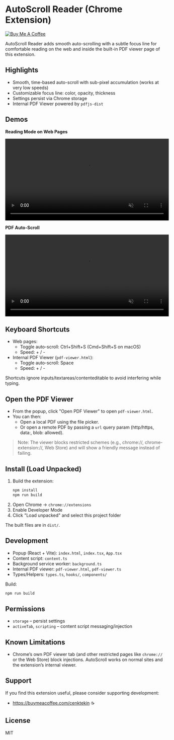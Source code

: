 # AutoScroll Reader (Chrome Extension)

[![Buy Me A Coffee](https://img.shields.io/badge/Buy%20Me%20a%20Coffee-%E2%98%95%EF%B8%8F-orange)](https://buymeacoffee.com/cenktekin)

AutoScroll Reader adds smooth auto-scrolling with a subtle focus line for comfortable reading on the web and inside the built-in PDF viewer page of this extension.

## Highlights

- Smooth, time-based auto-scroll with sub-pixel accumulation (works at very low speeds)
- Customizable focus line: color, opacity, thickness
- Settings persist via Chrome storage
- Internal PDF Viewer powered by `pdfjs-dist`

## Demos

<div align="left">

<p><strong>Reading Mode on Web Pages</strong></p>

<video src="./auto-scroll-reading.mp4" width="520" autoplay muted loop playsinline controls>
  <a href="./auto-scroll-reading.mp4">Watch the demo video</a>
</video>

<p><strong>PDF Auto-Scroll</strong></p>

<video src="./auto-scroll-pdf.mp4" width="520" autoplay muted loop playsinline controls>
  <a href="./auto-scroll-pdf.mp4">Watch the demo video</a>
  (Your Markdown viewer may not support inline video playback.)
  
</video>

</div>

## Keyboard Shortcuts

- Web pages:
  - Toggle auto-scroll: Ctrl+Shift+S (Cmd+Shift+S on macOS)
  - Speed: + / -
- Internal PDF Viewer (`pdf-viewer.html`):
  - Toggle auto-scroll: Space
  - Speed: + / -

Shortcuts ignore inputs/textareas/contenteditable to avoid interfering while typing.

## Open the PDF Viewer

- From the popup, click "Open PDF Viewer" to open `pdf-viewer.html`.
- You can then:
  - Open a local PDF using the file picker.
  - Or open a remote PDF by passing a `url` query param (http/https, data:, blob: allowed).

> Note: The viewer blocks restricted schemes (e.g., chrome://, chrome-extension://, Web Store) and will show a friendly message instead of failing.

## Install (Load Unpacked)

1. Build the extension:
   ```bash
   npm install
   npm run build
   ```
2. Open Chrome → `chrome://extensions`
3. Enable Developer Mode
4. Click "Load unpacked" and select this project folder

The built files are in `dist/`.

## Development

- Popup (React + Vite): `index.html`, `index.tsx`, `App.tsx`
- Content script: `content.ts`
- Background service worker: `background.ts`
- Internal PDF viewer: `pdf-viewer.html`, `pdf-viewer.ts`
- Types/Helpers: `types.ts`, `hooks/`, `components/`

Build:
```bash
npm run build
```

## Permissions

- `storage` – persist settings
- `activeTab`, `scripting` – content script messaging/injection

## Known Limitations

- Chrome’s own PDF viewer tab (and other restricted pages like `chrome://` or the Web Store) block injections. AutoScroll works on normal sites and the extension’s internal viewer.

## Support

If you find this extension useful, please consider supporting development:

- https://buymeacoffee.com/cenktekin ☕

## License

MIT

